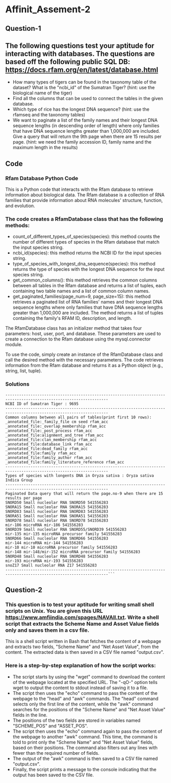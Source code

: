 # Affinit_Assement-2

## Question-1


## The following questions test your aptitude for interacting with databases. The questions are based off the following public SQL DB: https://docs.rfam.org/en/latest/database.html 

- How many types of tigers can be found in the taxonomy table of the dataset? What is the "ncbi_id" of the Sumatran Tiger? (hint: use the biological name of the tiger)
- Find all the columns that can be used to connect the tables in the given database.
- Which type of rice has the longest DNA sequence? (hint: use the rfamseq and the taxonomy tables)
- We want to paginate a list of the family names and their longest DNA sequence lengths (in descending order of length) where only families that have DNA sequence lengths greater than 1,000,000 are included. Give a query that will return the 9th page when there are 15 results per page. (hint: we need the family accession ID, family name and the maximum length in the results)

## Code
### Rfam Database Python Code
This is a Python code that interacts with the Rfam database to retrieve information about biological data. The Rfam database is a collection of RNA families that provide information about RNA molecules' structure, function, and evolution.

### The code creates a RfamDatabase class that has the following methods:

- count_of_different_types_of_species(species): this method counts the number of different types of species in the Rfam database that match the input species string.
- ncbi_id(species): this method returns the NCBI ID for the input species string.
- type_of_species_with_longest_dna_sequence(species): this method returns the type of species with the longest DNA sequence for the input species string.
- get_common_columns(): this method retrieves the common columns between all tables in the Rfam database and returns a list of tuples, each containing two table names and a list of common column names.
- get_paginated_families(page_num=9, page_size=15): this method retrieves a paginated list of RNA families' names and their longest DNA sequence lengths where only families that have DNA sequence lengths greater than 1,000,000 are included. The method returns a list of tuples containing the family's RFAM ID, description, and length.

The RfamDatabase class has an initializer method that takes four parameters: host, user, port, and database. These parameters are used to create a connection to the Rfam database using the mysql.connector module.

To use the code, simply create an instance of the RfamDatabase class and call the desired method with the necessary parameters. The code retrieves information from the Rfam database and returns it as a Python object (e.g., string, list, tuple).
### Solutions

```Count of different type of species of panthera tigris in taxonomy table : 8
-------------------------------------------------------------------------------------------------------------------
NCBI ID of Sumatran Tiger : 9695
-------------------------------------------------------------------------------------------------------------------
Common columns between all pairs of tables(print first 10 rows):
_annotated_file:_family_file cm seed rfam_acc
_annotated_file:_overlap_membership rfam_acc
_annotated_file:_post_process rfam_acc
_annotated_file:alignment_and_tree rfam_acc
_annotated_file:clan_membership rfam_acc
_annotated_file:database_link rfam_acc
_annotated_file:dead_family rfam_acc
_annotated_file:family rfam_acc
_annotated_file:family_author rfam_acc
_annotated_file:family_literature_reference rfam_acc
-------------------------------------------------------------------------------------------------------------------
Types of species with longents DNA in Oryza sativa : Oryza sativa Indica Group
-------------------------------------------------------------------------------------------------------------------
Paginated Data query that will return the page.no-9 when there are 15 results per page
SNORD50 Small nucleolar RNA SNORD50 541556283
SNORA15 Small nucleolar RNA SNORA15 541556283
SNORD83 Small nucleolar RNA SNORD83 541556283
SNORA51 Small nucleolar RNA SNORA51 541556283
SNORD78 Small nucleolar RNA SNORD78 541556283
mir-186 microRNA mir-186 541556283
SNORD39 Small nucleolar RNA SNORD55/SNORD39 541556283
mir-135 mir-135 microRNA precursor family 541556283
SNORD66 Small nucleolar RNA SNORD66 541556283
mir-144 microRNA mir-144 541556283
mir-10 mir-10 microRNA precursor family 541556283
mir-148 mir-148/mir-152 microRNA precursor family 541556283
SNORD48 Small nucleolar RNA SNORD48 541556283
mir-193 microRNA mir-193 541556283
snoZ17 Small nucleolar RNA Z17 541556283
-------------------------------------------------------------------------------------------------------------------```
```
## Question-2

### This question is to test your aptitude for writing small shell scripts on Unix. You are given this URL https://www.amfiindia.com/spages/NAVAll.txt. Write a shell script that extracts the Scheme Name and Asset Value fields only and saves them in a csv file.

This is a shell script written in Bash that fetches the content of a webpage and extracts two fields, "Scheme Name" and "Net Asset Value", from the content. The extracted data is then saved in a CSV file named "output.csv".

### Here is a step-by-step explanation of how the script works:

- The script starts by using the "wget" command to download the content of the webpage located at the specified URL. The "-qO-" option tells wget to output the content to stdout instead of saving it to a file.
- The script then uses the "echo" command to pass the content of the webpage to the "head" and "awk" commands. The "head" command selects only the first line of the content, while the "awk" command searches for the positions of the "Scheme Name" and "Net Asset Value" fields in the line.
- The positions of the two fields are stored in variables named "SCHEME_POS" and "ASSET_POS".
- The script then uses the "echo" command again to pass the content of the webpage to another "awk" command. This time, the command is told to print only the "Scheme Name" and "Net Asset Value" fields, based on their positions. The command also filters out any lines with fewer than the required number of fields.
- The output of the "awk" command is then saved to a CSV file named "output.csv".
- Finally, the script prints a message to the console indicating that the output has been saved to the CSV file.
